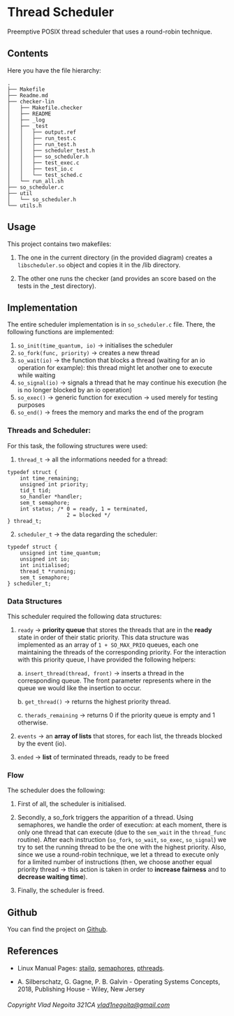 # Thread Scheduler

Preemptive POSIX thread scheduler that uses a round-robin technique.

## Contents

Here you have the file hierarchy:

```
.
├── Makefile
├── Readme.md
├── checker-lin
│   ├── Makefile.checker
│   ├── README
│   ├── _log
│   ├── _test
│   │   ├── output.ref
│   │   ├── run_test.c
│   │   ├── run_test.h
│   │   ├── scheduler_test.h
│   │   ├── so_scheduler.h
│   │   ├── test_exec.c
│   │   ├── test_io.c
│   │   └── test_sched.c
│   └── run_all.sh
├── so_scheduler.c
├── util
│   └── so_scheduler.h
└── utils.h
```

## Usage

This project contains two makefiles:

1. The one in the current directory (in the provided diagram) creates a `libscheduler.so` object and copies it in the /lib directory.

2. The other one runs the checker (and provides an score based on the tests in the _test directory).

## Implementation

The entire scheduler implementation is in `so_scheduler.c` file.
There, the following functions are implemented:

1. `so_init(time_quantum, io)` -> initialises the scheduler
2. `so_fork(func, priority)` -> creates a new thread
3. `so_wait(io)` -> the function that blocks a thread (waiting for an io operation for example): this thread might let another one to execute while waiting
4. `so_signal(io)` -> signals a thread that he may continue his execution (he is no longer blocked by an io operation)
5. `so_exec()` -> generic function for execution -> used merely for testing purposes
6. `so_end()` -> frees the memory and marks the end of the program

### Threads and Scheduler:

For this task, the following structures were used:

1. `thread_t` -> all the informations needed for a thread:

```
typedef struct {
	int time_remaining;
	unsigned int priority;
	tid_t tid;
	so_handler *handler;
	sem_t semaphore;
	int status; /* 0 = ready, 1 = terminated,
				   2 = blocked */
} thread_t;
```

2. `scheduler_t` -> the data regarding the scheduler:

```
typedef struct {
	unsigned int time_quantum;
	unsigned int io;
	int initialised;
	thread_t *running;
	sem_t semaphore;
} scheduler_t;
```

### Data Structures

This scheduler required the following data structures:

1. `ready` -> **priority queue** that stores the threads that are in the **ready** state in order of their static priority. This data structure was implemented as an array of `1 + SO_MAX_PRIO` queues, each one maintaining the threads of the corresponding priority. For the interaction with this priority queue, I have provided the following helpers:

	a. `insert_thread(thread, front)` -> inserts a thread in the corresponding queue. The front parameter represents where in the queue we would like the insertion to occur.

	b. `get_thread()` -> returns the highest priority thread.

	c. `therads_remaining` -> returns 0 if the priority queue is empty and 1 otherwise.

2. `events` -> an **array of lists** that stores, for each list, the threads blocked by the event (io).

3. `ended` -> **list** of terminated threads, ready to be freed

### Flow

The scheduler does the following:

1. First of all, the scheduler is initialised.

2. Secondly, a so_fork triggers the apparition of a thread. Using semaphores, we handle the order of execution: at each moment, there is only one thread that can execute (due to the `sem_wait` in the `thread_func` routine). After each instruction (`so_fork`, `so_wait`, `so_exec`, `so_signal`) we try to set the running thread to be the one with the highest priority. Also, since we use a round-robin technique, we let a thread to execute only for a limited number of instructions (then, we choose another equal priority thread -> this action is taken in order to **increase fairness** and to **decrease waiting time**).

3. Finally, the scheduler is freed.

## Github

You can find the project on [Github](https://github.com/VladNegoita/ThreadScheduler).

## References
* Linux Manual Pages: [stailq](https://man7.org/linux/man-pages/man3/stailq.3.html), [semaphores](https://man7.org/linux/man-pages/man7/sem_overview.7.html), [pthreads](https://man7.org/linux/man-pages/man7/pthreads.7.html).

* A. Silberschatz, G. Gagne, P. B. Galvin - Operating Systems Concepts, 2018, Publishing House - Wiley, New Jersey

###### Copyright Vlad Negoita 321CA vlad1negoita@gmail.com